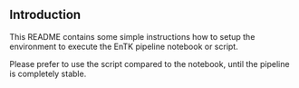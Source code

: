 ## Introduction

This README contains some simple instructions how to setup the environment to execute the EnTK pipeline notebook or script. 

Please prefer to use the script compared to the notebook, until the pipeline is completely stable. 